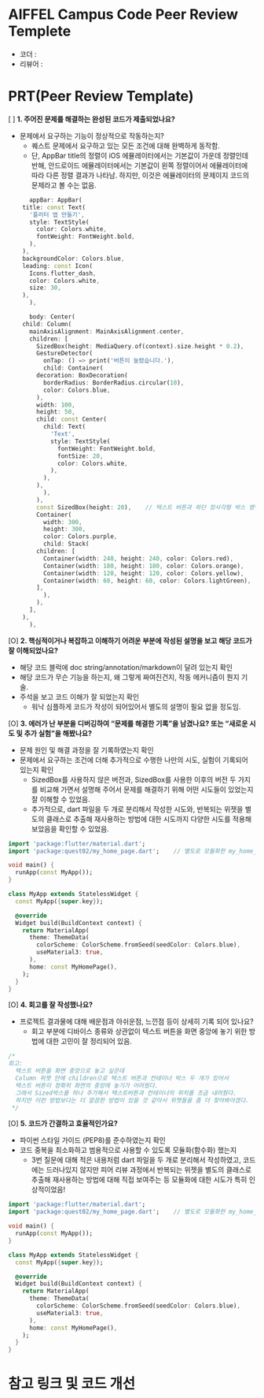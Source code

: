 # AIFFEL Campus Code Peer Review Templete
- 코더 : 
- 리뷰어 : 

# PRT(Peer Review Template)
[ ]  **1. 주어진 문제를 해결하는 완성된 코드가 제출되었나요?**
- 문제에서 요구하는 기능이 정상적으로 작동하는지?
  - 퀘스트 문제에서 요구하고 있는 모든 조건에 대해 완벽하게 동작함.
  - 단, AppBar title의 정렬이 iOS 에뮬레이터에서는 기본값이 가운데 정렬인데 반해, 안드로이드 에뮬레이터에서는 기본값이 왼쪽 정렬이어서 에뮬레이터에 따라 다른 정렬 결과가 나타남. 하지만, 이것은 에뮬레이터의 문제이지 코드의 문제라고 볼 수는 없음. 
```Dart
      appBar: AppBar(
	title: const Text(
	  '플러터 앱 만들기',
	  style: TextStyle(
	    color: Colors.white,
	    fontWeight: FontWeight.bold,
	  ),
	),
	backgroundColor: Colors.blue,
	leading: const Icon(
	  Icons.flutter_dash,
	  color: Colors.white,
	  size: 30,
	),
      ),
```
```Dart
      body: Center(
	child: Column(
	  mainAxisAlignment: MainAxisAlignment.center,
	  children: [
	    SizedBox(height: MediaQuery.of(context).size.height * 0.2),    // 텍스트 버튼을 화면 중앙에 배치시키기 위해 추가한 부분
	    GestureDetector(
	      onTap: () => print('버튼이 눌렸습니다.'),
	      child: Container(
		decoration: BoxDecoration(
		  borderRadius: BorderRadius.circular(10),
		  color: Colors.blue,
		),
		width: 100,
		height: 50,
		child: const Center(
		  child: Text(
		    'Text',
		    style: TextStyle(
		      fontWeight: FontWeight.bold,
		      fontSize: 20,
		      color: Colors.white,
		    ),
		  ),
		),
	      ),
	    ),
	    const SizedBox(height: 20),    // 텍스트 버튼과 하단 정사각형 박스 영역의 간격을 위해 추가한 부분
	    Container(
	      width: 300,
	      height: 300,
	      color: Colors.purple,
	      child: Stack(
		children: [
		  Container(width: 240, height: 240, color: Colors.red),
		  Container(width: 180, height: 180, color: Colors.orange),
		  Container(width: 120, height: 120, color: Colors.yellow),
		  Container(width: 60, height: 60, color: Colors.lightGreen),
		],
	      ),
	    ),
	  ],
	),
      ),
```
    
[O]  **2. 핵심적이거나 복잡하고 이해하기 어려운 부분에 작성된 설명을 보고 해당 코드가 잘 이해되었나요?**
- 해당 코드 블럭에 doc string/annotation/markdown이 달려 있는지 확인
- 해당 코드가 무슨 기능을 하는지, 왜 그렇게 짜여진건지, 작동 메커니즘이 뭔지 기술.
- 주석을 보고 코드 이해가 잘 되었는지 확인
  - 워낙 심플하게 코드가 작성이 되어있어서 별도의 설명이 필요 없을 정도임. 
        
[O]  **3. 에러가 난 부분을 디버깅하여 “문제를 해결한 기록”을 남겼나요? 또는 “새로운 시도 및 추가 실험”을 해봤나요?**
- 문제 원인 및 해결 과정을 잘 기록하였는지 확인
- 문제에서 요구하는 조건에 더해 추가적으로 수행한 나만의 시도, 실험이 기록되어 있는지 확인
  - SizedBox를 사용하지 않은 버전과, SizedBox를 사용한 이후의 버전 두 가지를 비교해 가면서 설명해 주어서 문제를 해결하기 위해 어떤 시도들이 있었는지 잘 이해할 수 있었음.
  - 추가적으로, dart 파일을 두 개로 분리해서 작성한 시도와, 반복되는 위젯을 별도의 클래스로 추출해 재사용하는 방법에 대한 시도까지 다양한 시도를 적용해 보았음을 확인할 수 있었음.
```Dart
import 'package:flutter/material.dart';
import 'package:quest02/my_home_page.dart';    // 별도로 모듈화한 my_home_page.dart 파일을 불러오는 부분

void main() {
  runApp(const MyApp());
}

class MyApp extends StatelessWidget {
  const MyApp({super.key});

  @override
  Widget build(BuildContext context) {
    return MaterialApp(
      theme: ThemeData(
        colorScheme: ColorScheme.fromSeed(seedColor: Colors.blue),
        useMaterial3: true,
      ),
      home: const MyHomePage(),
    );
  }
}
```
        
[O]  **4. 회고를 잘 작성했나요?**
- 프로젝트 결과물에 대해 배운점과 아쉬운점, 느낀점 등이 상세히 기록 되어 있나요?
  - 회고 부분에 디바이스 종류와 상관없이 텍스트 버튼을 화면 중앙에 놓기 위한 방법에 대한 고민이 잘 정리되어 있음.
```Dart
/*
회고:
  텍스트 버튼을 화면 중앙으로 놓고 싶은데
  Column 위젯 안에 children으로 텍스트 버튼과 컨테이너 박스 두 개가 있어서
  텍스트 버튼이 정확히 화면의 중앙에 놓기가 어려웠다.
  그래서 Sized박스를 하나 추가해서 텍스트버튼과 컨테이너의 위치를 조금 내려줬다.
  하지만 이런 방법보다는 더 깔끔한 방법이 있을 것 같아서 위젯들을 좀 더 찾아봐야겠다.
 */
```
        
[O]  **5. 코드가 간결하고 효율적인가요?**
- 파이썬 스타일 가이드 (PEP8)를 준수하였는지 확인
- 코드 중복을 최소화하고 범용적으로 사용할 수 있도록 모듈화(함수화) 했는지
  - 3번 질문에 대해 적은 내용처럼 dart 파일을 두 개로 분리해서 작성하였고, 코드에는 드러나있지 않지만 피어 리뷰 과정에서 반복되는 위젯을 별도의 클래스로 추출해 재사용하는 방법에 대해 직접 보여주는 등 모듈화에 대한 시도가 특히 인상적이었음!
```Dart
import 'package:flutter/material.dart';
import 'package:quest02/my_home_page.dart';    // 별도로 모듈화한 my_home_page.dart 파일을 불러오는 부분

void main() {
  runApp(const MyApp());
}

class MyApp extends StatelessWidget {
  const MyApp({super.key});

  @override
  Widget build(BuildContext context) {
    return MaterialApp(
      theme: ThemeData(
        colorScheme: ColorScheme.fromSeed(seedColor: Colors.blue),
        useMaterial3: true,
      ),
      home: const MyHomePage(),
    );
  }
}
```


# 참고 링크 및 코드 개선
```

```
